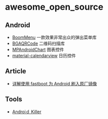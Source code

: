 # awesome_open_source

## Android

- [BoomMenu](https://github.com/Nightonke/BoomMenu) 一款效果非常出众的弹出菜单库
- [BGAQRCode](https://github.com/bingoogolapple/BGAQRCode-Android) 二维码扫描库
- [MPAndroidChart](https://github.com/PhilJay/MPAndroidChart) 图表控件
- [material-calendarview](https://github.com/prolificinteractive/material-calendarview) 日历控件

## Article
- [详解使用 fastboot 为 Android 刷入原厂镜像](https://linux.cn/article-8054-1.html)

## Tools
- [Androiｄ Killer](http://www.cnblogs.com/common1140/p/5198460.html)
